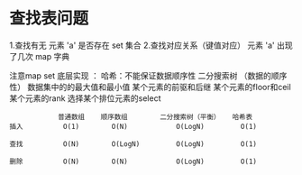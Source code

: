 # 查找表问题
1.查找有无
元素 'a' 是否存在 set 集合
2.查找对应关系（键值对应）
元素 'a' 出现了几次  map 字典

注意map  set 底层实现   ：
哈希：不能保证数据顺序性
二分搜索树 （数据的顺序性） 
       数据集中的的最大值和最小值
       某个元素的前驱和后继
       某个元素的floor和ceil
       某个元素的rank
       选择某个排位元素的select
        

                普通数组    顺序数组        二分搜索树（平衡）   哈希表
    插入          O(1)        O(N)            O(LogN)         O(1)
    
    查找          O(N)        O(LogN)         O(LogN)         O(1)
    
    删除          O(N)        O(N)            O(LogN)         O(1)
    
